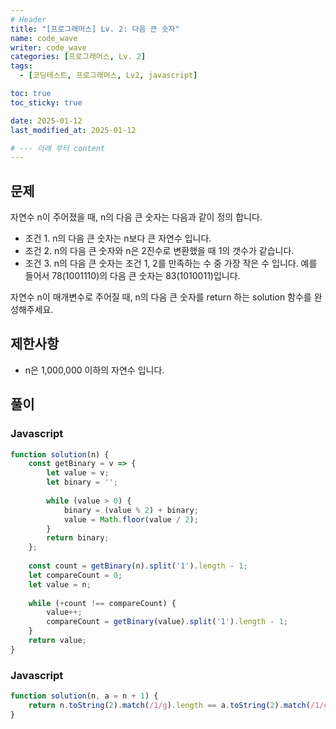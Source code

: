 ```yaml
---
# Header
title: "[프로그래머스] Lv. 2: 다음 큰 숫자"
name: code_wave
writer: code_wave
categories: [프로그래머스, Lv. 2]
tags:
  - [코딩테스트, 프로그래머스, Lv2, javascript]

toc: true
toc_sticky: true

date: 2025-01-12
last_modified_at: 2025-01-12

# --- 아래 부터 content
---
```


## 문제
자연수 n이 주어졌을 때, n의 다음 큰 숫자는 다음과 같이 정의 합니다.

- 조건 1. n의 다음 큰 숫자는 n보다 큰 자연수 입니다.
- 조건 2. n의 다음 큰 숫자와 n은 2진수로 변환했을 때 1의 갯수가 같습니다.
- 조건 3. n의 다음 큰 숫자는 조건 1, 2를 만족하는 수 중 가장 작은 수 입니다.
예를 들어서 78(1001110)의 다음 큰 숫자는 83(1010011)입니다.

자연수 n이 매개변수로 주어질 때, n의 다음 큰 숫자를 return 하는 solution 함수를 완성해주세요.

## 제한사항
- n은 1,000,000 이하의 자연수 입니다.

## 풀이
### Javascript
```js
function solution(n) {
    const getBinary = v => {
        let value = v;
        let binary = '';
    
        while (value > 0) {
            binary = (value % 2) + binary;
            value = Math.floor(value / 2);
        }
        return binary;
    };
  
    const count = getBinary(n).split('1').length - 1;
    let compareCount = 0;
    let value = n;
  
    while (+count !== compareCount) {
        value++;
        compareCount = getBinary(value).split('1').length - 1;
    }
    return value;
}
```

### Javascript
```js
function solution(n, a = n + 1) {
    return n.toString(2).match(/1/g).length == a.toString(2).match(/1/g).length ? a : solution(n, a + 1);
}
```
